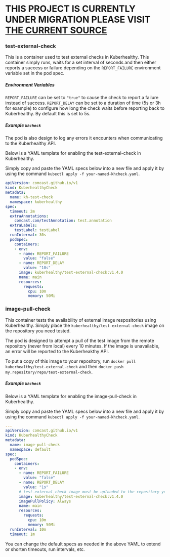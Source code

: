 # THIS PROJECT IS CURRENTLY UNDER MIGRATION PLEASE VISIT [THE CURRENT SOURCE](https://github.com/kuberhealthy/kuberhealthy/tree/master/cmd/test-external-check)

### test-external-check

This is a container used to test external checks in Kuberhealthy. This container simply runs, waits for a set interval of seconds and then either reports a success or failure depending on the `REPORT_FAILURE` environment variable set in the pod spec.


##### Environment Variables

`REPORT_FAILURE` can be set to `"true"` to cause the check to report a failure instead of success.
`REPORT_DELAY` can be set to a duration of time (5s or 3h for example) to configure how long the check waits before reporting back to Kuberhealthy.  By default this is set to 5s.


##### Example `khcheck`

The pod is also design to log any errors it encounters when communicating to the Kuberhealthy API.

Below is a YAML template for enabling the test-external-check in Kuberhealthy.

Simply copy and paste the YAML specs below into a new file and apply it by using the command `kubectl apply -f your-named-khcheck.yaml`.


```yaml
apiVersion: comcast.github.io/v1
kind: KuberhealthyCheck
metadata:
  name: kh-test-check
  namespace: kuberhealthy
spec:
  timeout: 2m
  extraAnnotations:
    comcast.com/testAnnotation: test.annotation
  extraLabels:
    testLabel: testLabel
  runInterval: 30s
  podSpec:
    containers:
    - env:
      - name: REPORT_FAILURE
        value: "false"
      - name: REPORT_DELAY
        value: "10s"
      image: kuberhealthy/test-external-check:v1.4.0
      name: main
      resources:
        requests:
          cpu: 10m
          memory: 50Mi
```

### image-pull-check

This container tests the availability of external image respositories using Kuberhealthy.  Simply place the `kuberhealthy/test-external-check` image on the repository you need tested.

The pod is designed to attempt a pull of the test image from the remote repository (never from local) every 10 minutes. If the image is unavailable, an error will be reported to the Kuberheakthy API.

To put a copy of this image to your repository, run `docker pull kuberhealthy/test-external-check` and then `docker push my.repository/repo/test-external-check`.


##### Example `khcheck`

Below is a YAML template for enabling the image-pull-check in Kuberhealthy.

Simply copy and paste the YAML specs below into a new file and apply it by using the command `kubectl apply -f your-named-khcheck.yaml`.

```yaml
---
apiVersion: comcast.github.io/v1
kind: KuberhealthyCheck
metadata:
  name: image-pull-check
  namespace: default
spec:
  podSpec:
    containers:
    - env:
      - name: REPORT_FAILURE
        value: "false"
      - name: REPORT_DELAY
        value: "1s"
      # test-external-check image must be uploaded to the repository you wish to test on, and below URL must be updated to match.
      image: kuberhealthy/test-external-check:v1.4.0
      imagePullPolicy: Always
      name: main
      resources:
        requests:
          cpu: 10m
          memory: 50Mi
  runInterval: 10m
  timeout: 1m
```

You can change the default specs as needed in the above YAML to extend or shorten timeouts, run intervals, etc.